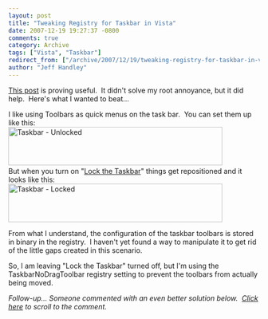 ```yaml
---
layout: post
title: "Tweaking Registry for Taskbar in Vista"
date: 2007-12-19 19:27:37 -0800
comments: true
category: Archive
tags: ["Vista", "Taskbar"]
redirect_from: ["/archive/2007/12/19/tweaking-registry-for-taskbar-in-vista.aspx/"]
author: "Jeff Handley"
---
```

<!-- more -->
<p><a href="http://jalaj.net/2007/11/28/tweaking-registry-for-task-bar-in-vista/" target="_blank">This post</a> is proving useful.  It didn't solve my root annoyance, but it did help.  Here's what I wanted to beat...</p>  <p>I like using Toolbars as quick menus on the task bar.  You can set them up like this:    <br /><img style="border-top-width: 0px; border-left-width: 0px; border-bottom-width: 0px; border-right-width: 0px" height="77" alt="Taskbar - Unlocked" src="http://blog.jeffhandley.com/Images/PostImages/TweakingRegistryforTaskbarinVista_A121/image.png" width="429" border="0" />  <br />But when you turn on "<a href="http://botenanna.vox.com/library/audio/6a00cdf7e7bdd5094f00cdf3a2edd9cb8f.html" target="_blank">Lock the Taskbar</a>" things get repositioned and it looks like this:     <br /><a href="http://blog.jeffhandley.com/Images/PostImages/TweakingRegistryforTaskbarinVista_A121/image_3.png"><img style="border-top-width: 0px; border-left-width: 0px; border-bottom-width: 0px; border-right-width: 0px" height="77" alt="Taskbar - Locked" src="http://blog.jeffhandley.com/Images/PostImages/TweakingRegistryforTaskbarinVista_A121/image_thumb.png" width="429" border="0" /></a> </p>  <p>From what I understand, the configuration of the taskbar toolbars is stored in binary in the registry.  I haven't yet found a way to manipulate it to get rid of the little gaps created in this scenario.</p>  <p>So, I am leaving "Lock the Taskbar" turned off, but I'm using the TaskbarNoDragToolbar registry setting to prevent the toolbars from actually being moved.</p>  <p><em>Follow-up… Someone commented with an even better solution below.  <a href="http://blog.jeffhandley.com/archive/2007/12/19/35.aspx#271">Click here</a> to scroll to the comment.</em></p>
